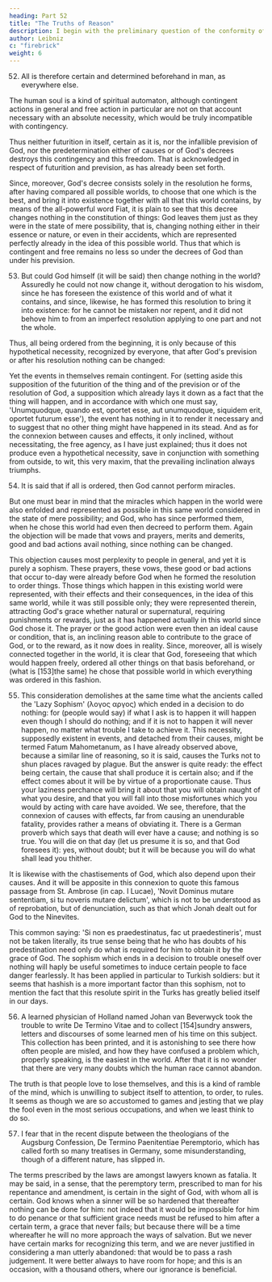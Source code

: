 ```yaml
---
heading: Part 52
title: "The Truths of Reason"
description: I begin with the preliminary question of the conformity of faith with reason, and the use of philosophy in theology
author: Leibniz
c: "firebrick"
weight: 6
---
```




52. All is therefore certain and determined beforehand in man, as everywhere else. 

The human soul is a kind of spiritual automaton, although contingent actions in general and free action in particular are not on that account necessary with an absolute necessity, which would be truly incompatible with contingency.

Thus neither futurition in itself, certain as it is, nor the infallible prevision of God, nor the predetermination either of causes or of God's decrees destroys this contingency and this freedom. That is acknowledged in respect of futurition and prevision, as has already been set forth.

Since, moreover, God's decree consists solely in the resolution he forms, after having compared all possible worlds, to choose that one which is the best, and bring it into existence together with all that this world contains, by means of the all-powerful word Fiat, it is plain to see that this decree changes nothing in the constitution of things: God leaves them just as they were in the state of mere possibility, that is, changing nothing either in their essence or nature, or even in their accidents, which are represented perfectly already in the idea of this possible world. Thus that which is contingent and free remains no less so under the decrees of God than under his prevision.


53. But could God himself (it will be said) then change nothing in the world? Assuredly he could not now change it, without derogation to his wisdom, since he has foreseen the existence of this world and of what it contains, and since, likewise, he has formed this resolution to bring it into existence: for he cannot be mistaken nor repent, and it did not behove him to from an imperfect resolution applying to one part and not the whole. 

Thus, all being ordered from the beginning, it is only because of this hypothetical necessity, recognized by everyone, that after God's prevision or after his resolution nothing can be changed: 

Yet the events in themselves remain contingent. For (setting aside this supposition of the futurition of the thing and of the prevision or of the resolution of God, a supposition which already lays it down as a fact that the thing will happen, and in accordance with which one must say, 'Unumquodque, quando est, oportet esse, aut unumquodque, siquidem erit, oportet futurum esse'), the event has nothing in it to render it necessary and to suggest that no other thing might have happened in its stead. And as for the connexion between causes and effects, it only inclined, without necessitating, the free agency, as I have just explained; thus it does not produce even a hypothetical necessity, save in conjunction with something from outside, to wit, this very maxim, that the prevailing inclination always triumphs.

54. It is said that if all is ordered, then God cannot perform miracles. 

But one must bear in mind that the miracles which happen in the world were also enfolded and represented as possible in this same world considered in the state of mere possibility; and God, who has since performed them, when he chose this world had even then decreed to perform them. Again the objection will be made that vows and prayers, merits and demerits, good and bad actions avail nothing, since nothing can be changed. 

This objection causes most perplexity to people in general, and yet it is purely a sophism. These prayers, these vows, these good or bad actions that occur to-day were already before God when he formed the resolution to order things. Those things which happen in this existing world were represented, with their effects and their consequences, in the idea of this same world, while it was still possible only; they were represented therein, attracting God's grace whether natural or supernatural, requiring punishments or rewards, just as it has happened actually in this world since God chose it. The prayer or the good action were even then an ideal cause or condition, that is, an inclining reason able to contribute to the grace of God, or to the reward, as it now does in reality. Since, moreover, all is wisely connected together in the world, it is clear that God, foreseeing that which would happen freely, ordered all other things on that basis beforehand, or (what is [153]the same) he chose that possible world in which everything was ordered in this fashion.

55. This consideration demolishes at the same time what the ancients called the 'Lazy Sophism' (λογος αργος) which ended in a decision to do nothing: for (people would say) if what I ask is to happen it will happen even though I should do nothing; and if it is not to happen it will never happen, no matter what trouble I take to achieve it. This necessity, supposedly existent in events, and detached from their causes, might be termed Fatum Mahometanum, as I have already observed above, because a similar line of reasoning, so it is said, causes the Turks not to shun places ravaged by plague. But the answer is quite ready: the effect being certain, the cause that shall produce it is certain also; and if the effect comes about it will be by virtue of a proportionate cause. Thus your laziness perchance will bring it about that you will obtain naught of what you desire, and that you will fall into those misfortunes which you would by acting with care have avoided. We see, therefore, that the connexion of causes with effects, far from causing an unendurable fatality, provides rather a means of obviating it. There is a German proverb which says that death will ever have a cause; and nothing is so true. You will die on that day (let us presume it is so, and that God foresees it): yes, without doubt; but it will be because you will do what shall lead you thither.

It is likewise with the chastisements of God, which also depend upon their causes. And it will be apposite in this connexion to quote this famous passage from St. Ambrose (in cap. I Lucae), 'Novit Dominus mutare sententiam, si tu noveris mutare delictum', which is not to be understood as of reprobation, but of denunciation, such as that which Jonah dealt out for God to the Ninevites.

This common saying: 'Si non es praedestinatus, fac ut praedestineris', must not be taken literally, its true sense being that he who has doubts of his predestination need only do what is required for him to obtain it by the grace of God. The sophism which ends in a decision to trouble oneself over nothing will haply be useful sometimes to induce certain people to face danger fearlessly. It has been applied in particular to Turkish soldiers: but it seems that hashish is a more important factor than this sophism, not to mention the fact that this resolute spirit in the Turks has greatly belied itself in our days.

56. A learned physician of Holland named Johan van Beverwyck took the trouble to write De Termino Vitae and to collect [154]sundry answers, letters and discourses of some learned men of his time on this subject. This collection has been printed, and it is astonishing to see there how often people are misled, and how they have confused a problem which, properly speaking, is the easiest in the world. After that it is no wonder that there are very many doubts which the human race cannot abandon.

The truth is that people love to lose themselves, and this is a kind of ramble of the mind, which is unwilling to subject itself to attention, to order, to rules. It seems as though we are so accustomed to games and jesting that we play the fool even in the most serious occupations, and when we least think to do so.

57. I fear that in the recent dispute between the theologians of the Augsburg Confession, De Termino Paenitentiae Peremptorio, which has called forth so many treatises in Germany, some misunderstanding, though of a different nature, has slipped in.

The terms prescribed by the laws are amongst lawyers known as fatalia. It may be said, in a sense, that the peremptory term, prescribed to man for his repentance and amendment, is certain in the sight of God, with whom all is certain. God knows when a sinner will be so hardened that thereafter nothing can be done for him: not indeed that it would be impossible for him to do penance or that sufficient grace needs must be refused to him after a certain term, a grace that never fails; but because there will be a time whereafter he will no more approach the ways of salvation. But we never have certain marks for recognizing this term, and we are never justified in considering a man utterly abandoned: that would be to pass a rash judgement. It were better always to have room for hope; and this is an occasion, with a thousand others, where our ignorance is beneficial.

<!-- Prudens futuri temporis exitum

Caliginosa nocte premit Deus. -->
